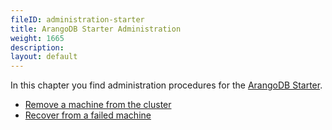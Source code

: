 ```yaml
---
fileID: administration-starter
title: ArangoDB Starter Administration
weight: 1665
description: 
layout: default
---
```

In this chapter you find administration procedures for the
[ArangoDB Starter](../../programs-tools/arangodb-starter/).

- [Remove a machine from the cluster](administration-starter-removal)
- [Recover from a failed machine](administration-starter-recovery)
